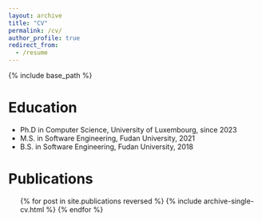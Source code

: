 ```yaml
---
layout: archive
title: "CV"
permalink: /cv/
author_profile: true
redirect_from:
  - /resume
---
```


{% include base_path %}

Education
======
* Ph.D in Computer Science, University of Luxembourg, since 2023
* M.S. in Software Engineering, Fudan University, 2021
* B.S. in Software Engineering, Fudan University, 2018

Publications
======
  <ul>{% for post in site.publications reversed %}
    {% include archive-single-cv.html %}
  {% endfor %}</ul>
